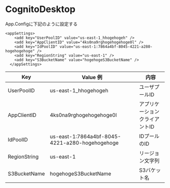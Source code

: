 # CognitoDesktop


App.Configに下記のように設定する



```
<appSettings>
    <add key="UserPoolID" value="us-east-1_hhogehogeh" />
    <add key="AppClientID" value="4ks0na9rghogehogehoge0l" />
    <add key="IdPoolID" value="us-east-1:7864a4bf-8045-4221-a280-hogehogehoge" />
    <add key="RegionString" value="us-east-1" />
    <add key="S3BucketName" value="hogehogeS3BucketName" />
  </appSettings>
```

|Key | Value 例| 内容 |
| ----- | ------ | ------ |
| UserPoolID| us-east-1_hhogehogeh|ユーザプールID| 
| AppClientID| 4ks0na9rghogehogehoge0l|アプリケーションクライアントID| 
| IdPoolID| us-east-1:7864a4bf-8045-4221-a280-hogehogehoge|IDプールのID| 
| RegionString|us-east-1 |リージョン文字列| 
| S3BucketName|hogehogeS3BucketName |S3バケット名| 


